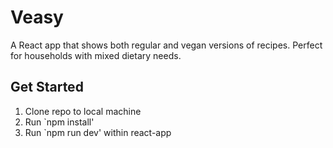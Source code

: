 # Veasy

A React app that shows both regular and vegan versions of recipes. Perfect for households with mixed dietary needs.

## Get Started

1. Clone repo to local machine
2. Run `npm install'
3. Run `npm run dev' within react-app
